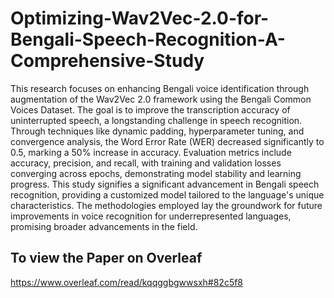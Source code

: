 # Optimizing-Wav2Vec-2.0-for-Bengali-Speech-Recognition-A-Comprehensive-Study

This research focuses on enhancing Bengali voice identification through augmentation of the Wav2Vec 2.0 framework using the Bengali Common Voices Dataset. The goal is to improve the transcription accuracy of uninterrupted speech, a longstanding challenge in speech recognition. Through techniques like dynamic padding, hyperparameter tuning, and convergence analysis, the Word Error Rate (WER) decreased significantly to 0.5, marking a 50% increase in accuracy. Evaluation metrics include accuracy, precision, and recall, with training and validation losses converging across epochs, demonstrating model stability and learning progress. This study signifies a significant advancement in Bengali speech recognition, providing a customized model tailored to the language's unique characteristics. The methodologies employed lay the groundwork for future improvements in voice recognition for underrepresented languages, promising broader advancements in the field.

## To view the Paper on Overleaf

https://www.overleaf.com/read/kqqggbgwwsxh#82c5f8
